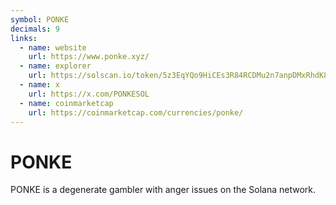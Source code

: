 ```yaml
---
symbol: PONKE
decimals: 9
links:
  - name: website
    url: https://www.ponke.xyz/
  - name: explorer
    url: https://solscan.io/token/5z3EqYQo9HiCEs3R84RCDMu2n7anpDMxRhdK8PSWmrRC
  - name: x
    url: https://x.com/PONKESOL
  - name: coinmarketcap
    url: https://coinmarketcap.com/currencies/ponke/
---
```


# PONKE

PONKE is a degenerate gambler with anger issues on the Solana network.
